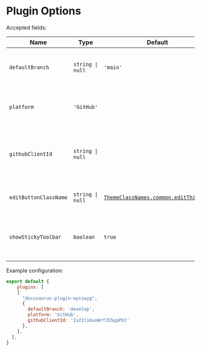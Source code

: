 # Plugin Options

Accepted fields:

| Name | Type | Default | Description | 
| --- | --- | --- | --- |
| `defaultBranch` | <code>string \| null</code> | `'main'` | Default branch of the Docusaurus project. |
| `platform` | `'GitHub'` |  | Platform of the Docusaurus project repository. |
| `githubClientId` | <code>string \| null</code> |  | **Required when using GitHub**. [Client ID](https://docs.github.com/en/apps/oauth-apps/building-oauth-apps/authenticating-to-the-rest-api-with-an-oauth-app#registering-your-app) of the GitHub App. |
| `editButtonClassName` | <code>string \| null</code> | [`ThemeClassNames.common.editThisPage`](https://docusaurus.io/docs/styling-layout#theme-class-names)|  Classname of the "Edit this page" button. |
| `showStickyToolbar` | `boolean` | `true` | Whether to use the sticky toolbar on top of the page.

Example configuration:

```js title="docusaurus.config.js"
export default {
    plugins: [
    [
      "docusaurus-plugin-wysiwyg",
      {
        defaultBranch: 'develop',
        platform: 'GitHub',
        githubClientId: 'Iv23li6uoWrfJS5ppPbt'
      },
    ],
  ],
}
```